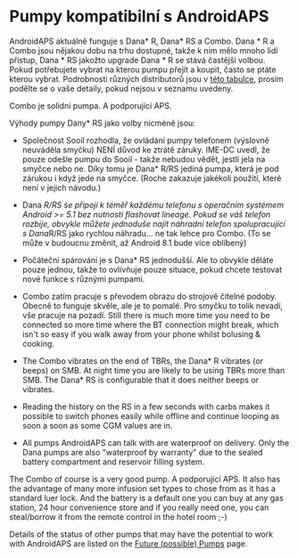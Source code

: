 # Pumpy kompatibilní s AndroidAPS

AndroidAPS aktuálně funguje s Dana* R, Dana* RS a Combo. Dana * R a Combo jsou nějakou dobu na trhu dostupné, takže k nim mělo mnoho lidí přístup, Dana * RS jakožto upgrade Dana * R se stává častější volbou. Pokud potřebujete vybrat na kterou pumpu přejít a koupit, často se ptáte kterou vybrat. Podrobnosti různých distributorů jsou v [této tabulce](https://drive.google.com/open?id=1CRfmmjA-0h_9nkRViP3J9FyflT9eu-a8HeMrhrKzKz0), prosím podělte se o vaše detaily, pokud nejsou v seznamu uvedeny.

Combo je solidní pumpa. A podporující APS.

Výhody pumpy Dany* RS jako volby nicméně jsou:

* Společnost Sooil rozhodla, že ovládání pumpy telefonem (výslovně neuváděla smyčku) NENÍ důvod ke ztrátě záruky. IME-DC uvedl, že pouze odešle pumpu do Sooil - takže nebudou vědět, jestli jela na smyčce nebo ne. Díky tomu je Dana* R/RS jediná pumpa, která je pod zárukou i když jede na smyčce. (Roche zakazuje jakékoli použití, které není v jejich návodu.)

* Dana *R/RS se připojí k téměř každému telefonu s operačním systémem Android >= 5.1 bez nutnosti flashovat lineage. Pokud se váš telefon rozbije, obvykle můžete jednoduše najít náhradní telefon spolupracující s Dana*R/RS jako rychlou náhradu... ne tak lehce pro Combo. (To se může v budoucnu změnit, až Android 8.1 bude více oblíbený)

* Počáteční spárování je s Dana* RS jednodušší. Ale to obvykle děláte pouze jednou, takže to ovlivňuje pouze situace, pokud chcete testovat nové funkce s různými pumpami.

* Combo zatím pracuje s převodem obrazu do strojově čitelné podoby. Obecně to funguje skvěle, ale je to pomalé. Pro smyčku to tolik nevadí, vše pracuje na pozadí. Still there is much more time you need to be connected so more time where the BT connection might break, which isn't so easy if you walk away from your phone whilst bolusing & cooking.

* The Combo vibrates on the end of TBRs, the Dana* R vibrates (or beeps) on SMB. At night time you are likely to be using TBRs more than SMB. The Dana* RS is configurable that it does neither beeps or vibrates.

* Reading the history on the RS in a few seconds with carbs makes it possible to switch phones easily while offline and continue looping as soon a soon as some CGM values are in.

* All pumps AndroidAPS can talk with are waterproof on delivery. Only the Dana pumps are also "waterproof by warranty" due to the sealed battery compartment and reservoir filling system.

The Combo of course is a very good pump. A podporující APS. It also has the advantage of many more infusion set types to chose from as it has a standard luer lock. And the battery is a default one you can buy at any gas station, 24 hour convenience store and if you really need one, you can steal/borrow it from the remote control in the hotel room ;-)

Details of the status of other pumps that may have the potential to work with AndroidAPS are listed on the [Future (possible) Pumps](./Future-possible-Pump-Drivers.html) page.